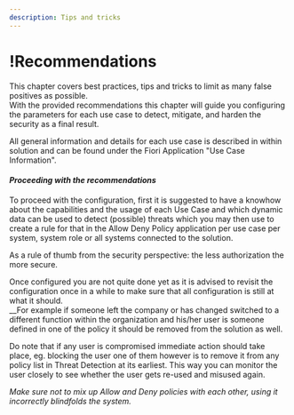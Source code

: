 ```yaml
---
description: Tips and tricks
---
```


# !Recommendations

This chapter covers best practices, tips and tricks to limit as many false positives as possible.\
With the provided recommendations this chapter will guide you configuring the parameters for each use case to detect, mitigate, and harden the security as a final result.

All general information and details for each use case is described in within solution and can be found under the Fiori Application "Use Case Information".

#### _Proceeding with the recommendations_

To proceed with the configuration, first it is suggested to have a knowhow about the capabilities and the usage of each Use Case and which dynamic data can be used to detect (possible) threats which you may then use to create a rule for that in the Allow Deny Policy application per use case per system, system role or all systems connected to the solution.

As a rule of thumb from the security perspective: the less authorization the more secure.

Once configured you are not quite done yet as it is advised to revisit the configuration once in a while to make sure that all configuration is still at what it should.\
__For example if someone left the company or has changed switched to a different function within the organization and his/her user is someone defined in one of the policy it should be removed from the solution as well.&#x20;

Do note that if any user is compromised immediate action should take place, eg. blocking the user one of them however is to remove it from any policy list in Threat Detection at its earliest. This way you can monitor the user closely to see whether the user gets re-used and misused again.

_Make sure not to mix up Allow and Deny policies with each other, using it incorrectly blindfolds the system._

